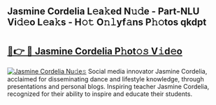## Jasmine Cordelia L𝚎a𝚔ed N𝚞𝚍e - Part-NLU Vi𝚍𝚎o L𝚎a𝚔s - H𝚘𝚝 O𝚗𝚕yf𝚊ns P𝚑𝚘tos qkdpt

# <h2><a href="http://kf2h1j.oniu.top/?m=Jasmine+Cordelia">🔗👉 🔴 Jasmine Cordelia P𝚑ot𝚘𝚜 V𝚒d𝚎o</a></h2>

[![Jasmine Cordelia Nu𝚍e𝚜](https://i.imgur.com/0qMVB7G.gif)](http://kf2h1j.oniu.top/?m=Jasmine+Cordelia)
Social media innovator Jasmine Cordelia, acclaimed for disseminating dance and lifestyle knowledge, through presentations and personal blogs. Inspiring teacher Jasmine Cordelia, recognized for their ability to inspire and educate their students.  
